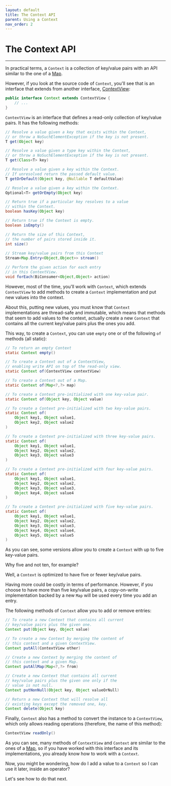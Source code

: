 ```yaml
---
layout: default
title: The Context API
parent: Using a Context
nav_order: 2
---
```


# The Context API
---

In practical terms, a `Context` is a collection of key/value pairs with an API similar to the one of a [Map](https://docs.oracle.com/en/java/javase/17/docs/api/java.base/java/util/Map.html).

However, if you look at the source code of `Context`, you'll see that is an interface that extends from another interface, [ContextView](https://projectreactor.io/docs/core/release/api/reactor/util/context/ContextView.html):
```java
public interface Context extends ContextView {
    // ...
}
```

`ContextView` is an interface that defines a read-only collection of key/value pairs. It has the following methods:
```java
// Resolve a value given a key that exists within the Context, 
// or throw a NoSuchElementException if the key is not present.
T get(Object key)

// Resolve a value given a type key within the Context,
// or throw a NoSuchElementException if the key is not present.
T get(Class<T> key)

// Resolve a value given a key within the Context. 
// If unresolved return the passed default value.
T getOrDefault(Object key, @Nullable T defaultValue)

// Resolve a value given a key within the Context.
Optional<T> getOrEmpty(Object key)

// Return true if a particular key resolves to a value 
// within the Context.
boolean hasKey(Object key)

// Return true if the Context is empty.
boolean isEmpty()

// Return the size of this Context, 
// the number of pairs stored inside it.
int size()
    
// Stream key/value pairs from this Context
Stream<Map.Entry<Object,Object>> stream()

// Perform the given action for each entry
// in this ContextView. 
void forEach(BiConsumer<Object,Object> action)
```

However, most of the time, you'll work with `Context`, which extends `ContextView` to add methods to create a `Context` implementation and put new values into the context. 

About this, putting new values,  you must know that `Context` implementations are thread-safe and immutable, which means that methods that seem to add values to the context, actually create a new `Context` that contains all the current key/value pairs plus the ones you add.

This way, to create a `Context`, you can use `empty` one or of the following `of` methods (all static):
```java
// To return an empty Context
static Context empty()

// To create a Context out of a ContextView, 
// enabling write API on top of the read-only view.
static Context of(ContextView contextView)

// To create a Context out of a Map.
static Context of(Map<?,?> map)

// To create a Context pre-initialized with one key-value pair.
static Context of(Object key, Object value)

// To create a Context pre-initialized with two key-value pairs.
static Context of(
    Object key1, Object value1, 
    Object key2, Object value2
)

// To create a Context pre-initialized with three key-value pairs.
static Context of(
    Object key1, Object value1, 
    Object key2, Object value2, 
    Object key3, Object value3
)

// To create a Context pre-initialized with four key-value pairs.
static Context of(
    Object key1, Object value1, 
    Object key2, Object value2, 
    Object key3, Object value3, 
    Object key4, Object value4
)

// To create a Context pre-initialized with five key-value pairs.
static Context of(
    Object key1, Object value1, 
    Object key2, Object value2, 
    Object key3, Object value3, 
    Object key4, Object value4, 
    Object key5, Object value5
)
```

As you can see, some versions allow you to create a `Context` with up to five key-value pairs. 

Why five and not ten, for example?

Well, a `Context` is optimized to have five or fewer key/value pairs.

Having more could be costly in terms of performance. However, if you choose to have more than five key/value pairs, a copy-on-write implementation backed by a new `Map` will be used every time you add an entry.

The following methods of `Context` allow you to add or remove entries:
```java
// To create a new Context that contains all current
// key/value pairs plus the given one.
Context put(Object key, Object value)

// To create a new Context by merging the content of 
// this context and a given ContextView.
Context putAll(ContextView other)

// Create a new Context by merging the content of
// this context and a given Map.
Context putAllMap(Map<?,?> from)

// Create a new Context that contains all current 
// key/value pairs plus the given one only if the
// value is not null.
Context putNonNull(Object key, Object valueOrNull)

// Return a new Context that will resolve all 
// existing keys except the removed one, key.
Context delete(Object key)
```

Finally, `Context` also has a method to convert the instance to a `ContextView`, which only allows reading operations (therefore, the name of this method):
```java
ContextView readOnly()
```

As you can see, many methods of `ContextView` and `Context` are similar to the ones of a [Map](https://docs.oracle.com/en/java/javase/17/docs/api/java.base/java/util/Map.html), so if you have worked with this interface and its implementations, you already know how to work with a `Context`.

Now, you might be wondering, how do I add a value to a `Context` so I can use it later, inside an operator?

Let's see how to do that next.
